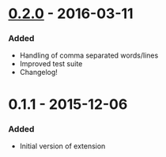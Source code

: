 # [0.2.0] - 2016-03-11
### Added
- Handling of comma separated words/lines
- Improved test suite
- Changelog!

# 0.1.1 - 2015-12-06
### Added
- Initial version of extension

[0.2.0]: https://github.com/henriiik/vscode-sort/compare/v0.1.1...v0.2.0
